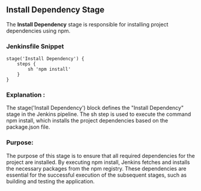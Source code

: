 ## Install Dependency Stage

The **Install Dependency** stage is responsible for installing project dependencies using npm.

### Jenkinsfile Snippet


```
stage('Install Dependency') {
    steps {
        sh 'npm install'
    }
}
```


### Explanation :

The stage('Install Dependency') block defines the "Install Dependency" stage in the Jenkins pipeline. The sh step is used to execute the command npm install, which installs the project dependencies based on the package.json file.


### Purpose:

The purpose of this stage is to ensure that all required dependencies for the project are installed. By executing npm install, Jenkins fetches and installs the necessary packages from the npm registry. These dependencies are essential for the successful execution of the subsequent stages, such as building and testing the application.